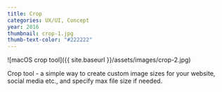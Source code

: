```yaml
---
title: Crop
categories: UX/UI, Concept
year: 2016
thumbnail: crop-1.jpg
thumb-text-color: "#222222"
---
```


![macOS crop tool]({{ site.baseurl }}/assets/images/crop-2.jpg)

<div class="text-block">
  <p>Crop tool - a simple way to create custom image sizes for your website, social media etc., and specify max file size if needed.</p>
</div>
